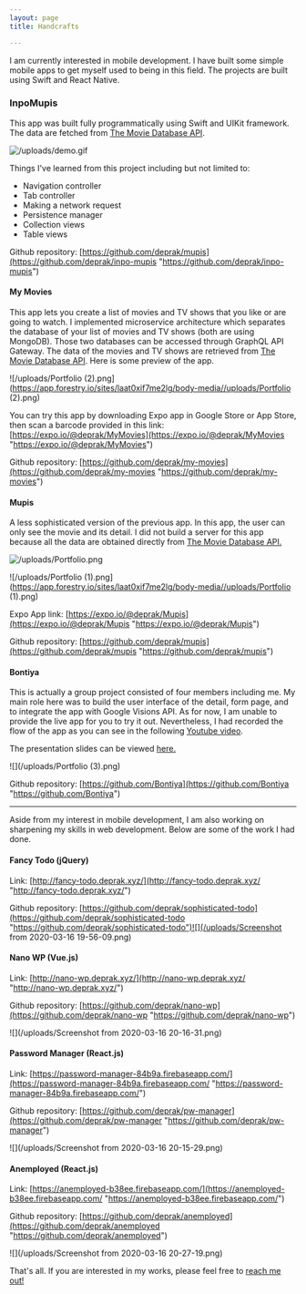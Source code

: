 ```yaml
---
layout: page
title: Handcrafts

---
```

I am currently interested in mobile development. I have built some simple mobile apps to get myself used to being in this field. The projects are built using Swift and React Native.

### **InpoMupis**

This app was built fully programmatically using Swift and UIKit framework. The data are fetched from [The Movie Database API](https://developers.themoviedb.org/3).

![/uploads/demo.gif]()

Things I've learned from this project including but not limited to:
- Navigation controller
- Tab controller
- Making a network request
- Persistence manager
- Collection views
- Table views

Github repository: [https://github.com/deprak/mupis](https://github.com/deprak/inpo-mupis "https://github.com/deprak/inpo-mupis")

#### **My Movies**

This app lets you create a list of movies and TV shows that you like or are going to watch. I implemented microservice architecture which separates the database of your list of movies and TV shows (both are using MongoDB). Those two databases can be accessed through GraphQL API Gateway. The data of the movies and TV shows are retrieved from [The Movie Database API](https://developers.themoviedb.org/3). Here is some preview of the app.

![/uploads/Portfolio (2).png](https://app.forestry.io/sites/laat0xif7me2lg/body-media//uploads/Portfolio (2).png)

You can try this app by downloading Expo app in Google Store or App Store, then scan a barcode provided in this  link: [https://expo.io/@deprak/MyMovies](https://expo.io/@deprak/MyMovies "https://expo.io/@deprak/MyMovies")

Github repository: [https://github.com/deprak/my-movies](https://github.com/deprak/my-movies "https://github.com/deprak/my-movies")

#### **Mupis**

A less sophisticated version of the previous app. In this app, the user can only see the movie and its detail. I did not build a server for this app because all the data are obtained directly from [The Movie Database API.](https://developers.themoviedb.org/3)

![/uploads/Portfolio.png](https://app.forestry.io/sites/laat0xif7me2lg/body-media//uploads/Portfolio.png)

![/uploads/Portfolio (1).png](https://app.forestry.io/sites/laat0xif7me2lg/body-media//uploads/Portfolio (1).png)

Expo App link: [https://expo.io/@deprak/Mupis](https://expo.io/@deprak/Mupis "https://expo.io/@deprak/Mupis")

Github repository: [https://github.com/deprak/mupis](https://github.com/deprak/mupis "https://github.com/deprak/mupis")

#### **Bontiya**

This is actually a group project consisted of four members including me. My main role here was to build the user interface of the detail, form page, and to integrate the app with Google Visions API. As for now, I am unable to provide the live app for you to try it out. Nevertheless, I had recorded the flow of the app as you can see in the following [Youtube video](https://youtu.be/VZihQQkOB78).

The presentation slides can be viewed [here.](https://docs.google.com/presentation/d/1UJcpD3H53MPVptVLzDa2QRPp99VlQADdcSF2l37oUrY/edit?usp=sharing)

![](/uploads/Portfolio (3).png)

Github repository: [https://github.com/Bontiya](https://github.com/Bontiya "https://github.com/Bontiya")

***

Aside from my interest in mobile development, I am also working on sharpening my skills in web development. Below are some of the work I had done.

#### **Fancy Todo (jQuery)**

Link: [http://fancy-todo.deprak.xyz/](http://fancy-todo.deprak.xyz/ "http://fancy-todo.deprak.xyz/")

Github repository: [https://github.com/deprak/sophisticated-todo](https://github.com/deprak/sophisticated-todo "https://github.com/deprak/sophisticated-todo")![](/uploads/Screenshot from 2020-03-16 19-56-09.png)

#### **Nano WP (Vue.js)**

Link: [http://nano-wp.deprak.xyz/](http://nano-wp.deprak.xyz/ "http://nano-wp.deprak.xyz/")

Github repository: [https://github.com/deprak/nano-wp](https://github.com/deprak/nano-wp "https://github.com/deprak/nano-wp")

![](/uploads/Screenshot from 2020-03-16 20-16-31.png)

#### **Password Manager (React.js)**

Link: [https://password-manager-84b9a.firebaseapp.com/](https://password-manager-84b9a.firebaseapp.com/ "https://password-manager-84b9a.firebaseapp.com/")

Github repository: [https://github.com/deprak/pw-manager](https://github.com/deprak/pw-manager "https://github.com/deprak/pw-manager")

![](/uploads/Screenshot from 2020-03-16 20-15-29.png)

#### **Anemployed (React.js)**

Link: [https://anemployed-b38ee.firebaseapp.com/](https://anemployed-b38ee.firebaseapp.com/ "https://anemployed-b38ee.firebaseapp.com/")

Github repository: [https://github.com/deprak/anemployed](https://github.com/deprak/anemployed "https://github.com/deprak/anemployed")

![](/uploads/Screenshot from 2020-03-16 20-27-19.png)

That's all. If you are interested in my works, please feel free to [reach me out!](https://deprak.github.io/menu/contact.html)